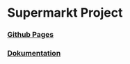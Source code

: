 # Supermarkt Project

### [Github Pages](https://2122-4ahif-nvs.github.io/01-microproject-naichinger/)

### [Dokumentation](https://2122-4ahif-nvs.github.io/01-microproject-naichinger/documentation.html)
